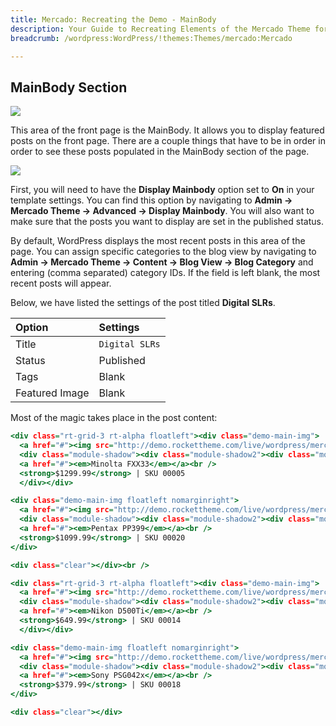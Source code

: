 ```yaml
---
title: Mercado: Recreating the Demo - MainBody
description: Your Guide to Recreating Elements of the Mercado Theme for WordPress
breadcrumb: /wordpress:WordPress/!themes:Themes/mercado:Mercado

---
```


MainBody Section
-----

![][demo]

This area of the front page is the MainBody. It allows you to display featured posts on the front page. There are a couple things that have to be in order in order to see these posts populated in the MainBody section of the page.

![][mainbody]

First, you will need to have the **Display Mainbody** option set to **On** in your template settings. You can find this option by navigating to **Admin -> Mercado Theme -> Advanced -> Display Mainbody**. You will also want to make sure that the posts you want to display are set in the published status.

By default, WordPress displays the most recent posts in this area of the page. You can assign specific categories to the blog view by navigating to **Admin -> Mercado Theme -> Content -> Blog View -> Blog Category** and entering (comma separated) category IDs. If the field is left blank, the most recent posts will appear.

Below, we have listed the settings of the post titled **Digital SLRs**.

| Option         | Settings       |  
| :------------- | :------------- |  
| Title          | `Digital SLRs` |  
| Status         | Published      |  
| Tags           | Blank          |  
| Featured Image | Blank          |  


Most of the magic takes place in the post content:

~~~ .html
<div class="rt-grid-3 rt-alpha floatleft"><div class="demo-main-img">
  <a href="#"><img src="http://demo.rockettheme.com/live/wordpress/mercado/wp-content/rockettheme/rt_mercado_wp/frontpage/main-camera-1.jpg" alt="image" width="190" height="120" /></a>
  <div class="module-shadow"><div class="module-shadow2"><div class="module-shadow3"></div></div></div>
  <a href="#"><em>Minolta FXX33</em></a><br />
  <strong>$1299.99</strong> | SKU 00005
  </div></div>

<div class="demo-main-img floatleft nomarginright">
  <a href="#"><img src="http://demo.rockettheme.com/live/wordpress/mercado/wp-content/rockettheme/rt_mercado_wp/frontpage/main-camera-2.jpg" alt="image" width="190" height="120" /></a>
  <div class="module-shadow"><div class="module-shadow2"><div class="module-shadow3"></div></div></div>
  <a href="#"><em>Pentax PP399</em></a><br />
  <strong>$1099.99</strong> | SKU 00020
</div>

<div class="clear"></div><br />

<div class="rt-grid-3 rt-alpha floatleft"><div class="demo-main-img">
  <a href="#"><img src="http://demo.rockettheme.com/live/wordpress/mercado/wp-content/rockettheme/rt_mercado_wp/frontpage/main-camera-3.jpg" alt="image" width="190" height="120" /></a>
  <div class="module-shadow"><div class="module-shadow2"><div class="module-shadow3"></div></div></div>
  <a href="#"><em>Nikon D500Ti</em></a><br />
  <strong>$649.99</strong> | SKU 00014
  </div></div>

<div class="demo-main-img floatleft nomarginright">
  <a href="#"><img src="http://demo.rockettheme.com/live/wordpress/mercado/wp-content/rockettheme/rt_mercado_wp/frontpage/main-camera-4.jpg" alt="image" width="190" height="120" /></a>
  <div class="module-shadow"><div class="module-shadow2"><div class="module-shadow3"></div></div></div>
  <a href="#"><em>Sony PSG042x</em></a><br />
  <strong>$379.99</strong> | SKU 00018
</div>

<div class="clear"></div>
~~~

[demo]: assets/demo_8.jpeg
[mainbody]: assets/setadvanced.jpeg
